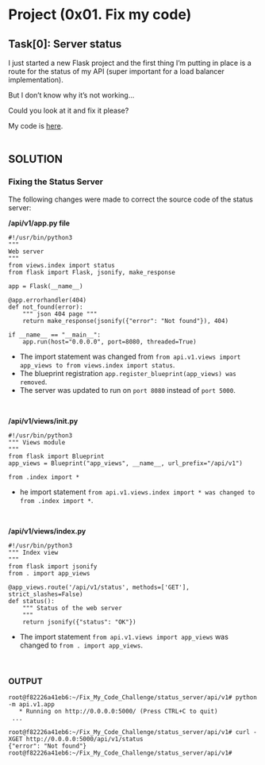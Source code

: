 # Project (0x01. Fix my code)



## Task[0]: Server status

I just started a new Flask project and the first thing I’m putting in place is a route for the status of my API (super important for a load balancer implementation).

But I don’t know why it’s not working…

Could you look at it and fix it please?

My code is [here](https://github.com/alx-tools/0x01-Fix_My_Code_Challenge/tree/master/status_server/).
<br>
<br>


## SOLUTION

### Fixing the Status Server
The following changes were made to correct the source code of the status server:
<br>

**/api/v1/app.py file**
```
#!/usr/bin/python3
"""
Web server
"""
from views.index import status
from flask import Flask, jsonify, make_response

app = Flask(__name__)

@app.errorhandler(404)
def not_found(error):
    """ json 404 page """
    return make_response(jsonify({"error": "Not found"}), 404)

if __name__ == "__main__":
    app.run(host="0.0.0.0", port=8080, threaded=True)
```

* The import statement was changed from `from api.v1.views import app_views to from views.index import status`.
* The blueprint registration `app.register_blueprint(app_views) was removed`.
* The server was updated to run on `port 8080` instead of `port 5000`.
<br>

**/api/v1/views/__init__.py**
```
#!/usr/bin/python3
""" Views module
"""
from flask import Blueprint
app_views = Blueprint("app_views", __name__, url_prefix="/api/v1")

from .index import *
```

* he import statement `from api.v1.views.index import * was changed to from .index import *`.
<br>


**/api/v1/views/index.py**
```
#!/usr/bin/python3
""" Index view
"""
from flask import jsonify
from . import app_views

@app_views.route('/api/v1/status', methods=['GET'], strict_slashes=False)
def status():
    """ Status of the web server
    """
    return jsonify({"status": "OK"})
```

* The import statement `from api.v1.views import app_views` was changed to `from . import app_views`.
<br>

### OUTPUT
```
root@f82226a41eb6:~/Fix_My_Code_Challenge/status_server/api/v1# python -m api.v1.app
   * Running on http://0.0.0.0:5000/ (Press CTRL+C to quit)
 ...
```
```
root@f82226a41eb6:~/Fix_My_Code_Challenge/status_server/api/v1# curl -XGET http://0.0.0.0:5000/api/v1/status
{"error": "Not found"}
root@f82226a41eb6:~/Fix_My_Code_Challenge/status_server/api/v1#
```
